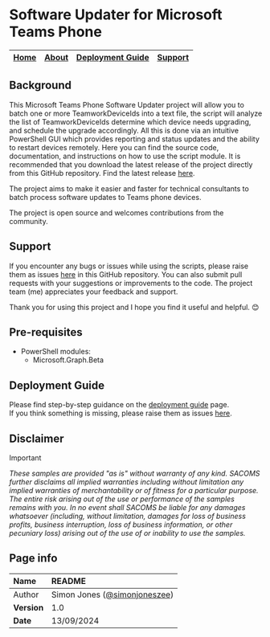 # Software Updater for Microsoft Teams Phone

| [Home](README.md) | [About](about.md) | [Deployment Guide](deployment.md) | [Support](support.md) | 
| --- | --- | --- | --- |

## Background
This Microsoft Teams Phone Software Updater project will allow you to batch one or more TeamworkDeviceIds into a text file, the script will analyze the list of TeamworkDeviceIds determine which device needs upgrading, and schedule the upgrade accordingly. All this is done via an intuitive PowerShell GUI which provides reporting and status updates and the ability to restart devices remotely. Here you can find the source code, documentation, and instructions on how to use the script module. It is recommended that you download the latest release of the project directly from this GitHub repository. Find the latest release [here](https://github.com/simonjoneszee/MicrosoftTeamsPhone-SoftwareUpdater/releases).

The project aims to make it easier and faster for technical consultants to batch process software updates to Teams phone devices. 

The project is open source and welcomes contributions from the community. 

## Support
If you encounter any bugs or issues while using the scripts, please raise them as issues [here](https://github.com/jone5zee/MicrosoftTeamsPhone-SoftwareUpdates/issues) in this GitHub repository. You can also submit pull requests with your suggestions or improvements to the code. The project team (me) appreciates your feedback and support. 

Thank you for using this project and I hope you find it useful and helpful. 😊

## Pre-requisites
* PowerShell modules:
  * Microsoft.Graph.Beta
    
## Deployment Guide
Please find step-by-step guidance on the [deployment guide](deployment.md) page.  
If you think something is missing, please raise them as issues [here](https://github.com/simonjoneszee/MicrosoftTeamsPhone-SoftwareUpdater/issues).

## Disclaimer
> [!IMPORTANT]
> _These samples are provided "as is" without warranty of any kind. SACOMS further disclaims all implied warranties including without limitation any implied warranties of merchantability or of fitness for a particular purpose. The entire risk arising out of the use or performance of the samples remains with you. In no event shall SACOMS be liable for any damages whatsoever (including, without limitation, damages for loss of business profits, business interruption, loss of business information, or other pecuniary loss) arising out of the use of or inability to use the samples._

## Page info

| Name | README |
| :--- | :--- |
| Author | Simon Jones ([@simonjoneszee](https://github.com/simonjoneszee)) |
| **Version** | 1.0 |
| **Date** | 13/09/2024 |
